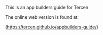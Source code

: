 This is an app builders guide for Tercen

The online web version is found at:

(https://tercen.github.io/appbuilders-guide/)

